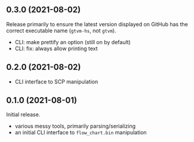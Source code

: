 ## 0.3.0 (2021-08-02)
Release primarily to ensure the latest version displayed on GitHub has the
correct executable name (`gtvm-hs`, not `gtvm`).

  * CLI: make prettify an option (still on by default)
  * CLI: fix: always allow printing text

## 0.2.0 (2021-08-02)
  * CLI interface to SCP manipulation

## 0.1.0 (2021-08-01)
Initial release.

  * various messy tools, primarily parsing/serializing
  * an initial CLI interface to `flow_chart.bin` manipulation
